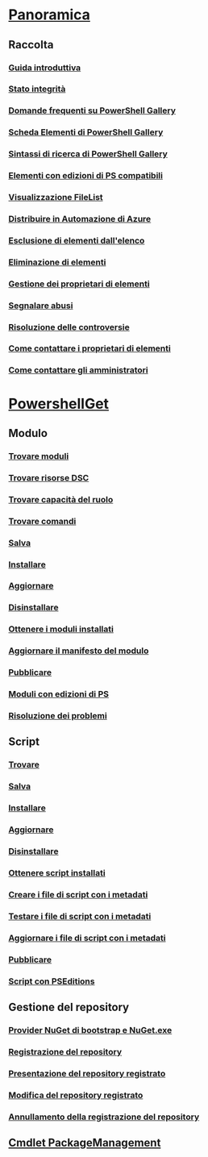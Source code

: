 # [Panoramica](readme.md)
## Raccolta
### [Guida introduttiva](psgallery/psgallery_gettingstarted.md)
### [Stato integrità](psgallery/psgallery_status.md)
### [Domande frequenti su PowerShell Gallery](psgallery/psgallery_faqs.md)
### [Scheda Elementi di PowerShell Gallery](psgallery/psgallery_items_tab.md)
### [Sintassi di ricerca di PowerShell Gallery](psgallery/psgallery_search_syntax.md)
### [Elementi con edizioni di PS compatibili](psgallery/psgallery_pseditions.md)
### [Visualizzazione FileList](psgallery/psgallery_filelist_feature.md)
### [Distribuire in Automazione di Azure](psgallery/psgallery_deploy_to_azure_automation.md)
### [Esclusione di elementi dall'elenco](psgallery/psgallery_unlist_items.md)
### [Eliminazione di elementi](psgallery/Deleting-Items.md)
### [Gestione dei proprietari di elementi](psgallery/Managing-Item-Owners.md)
### [Segnalare abusi](psgallery/psgallery_report_abuse.md)
### [Risoluzione delle controversie](psgallery/psgallery_dispute_resolution.md)
### [Come contattare i proprietari di elementi](psgallery/psgallery_contacting_item_owners.md)
### [Come contattare gli amministratori](psgallery/psgallery_contacting_administrators.md)

# [PowershellGet](psget/overview.md)
## Modulo
### [Trovare moduli](psget/module/psget_find-module.md)
### [Trovare risorse DSC](psget/module/psget_find-dscresource.md)
### [Trovare capacità del ruolo](psget/module/psget_find-rolecapability.md)
### [Trovare comandi](psget/module/psget_find-command.md)
### [Salva](psget/module/psget_save-module.md)
### [Installare](psget/module/psget_install-module.md)
### [Aggiornare](psget/module/psget_update-module.md)
### [Disinstallare](psget/module/psget_uninstall-module.md)
### [Ottenere i moduli installati](psget/module/psget_get-installedmodule.md)
### [Aggiornare il manifesto del modulo](psget/module/psget_update-modulemanifest.md)
### [Pubblicare](psget/module/psget_publish-module.md)
### [Moduli con edizioni di PS](psget/module/modulewithpseditionsupport.md)
### [Risoluzione dei problemi](psget/psget_cmdlets_troubleshooting.md)

## Script
### [Trovare](psget/script/psget_find-script.md)
### [Salva](psget/script/psget_save-script.md)
### [Installare](psget/script/psget_install-script.md)
### [Aggiornare](psget/script/psget_update-script.md)
### [Disinstallare](psget/script/psget_uninstall-script.md)
### [Ottenere script installati](psget/script/psget_get-installedscript.md)
### [Creare i file di script con i metadati](psget/script/psget_new-scriptfileinfo.md)
### [Testare i file di script con i metadati](psget/script/psget_test-scriptfileinfo.md)
### [Aggiornare i file di script con i metadati](psget/script/psget_update-scriptfileinfo.md)
### [Pubblicare](psget/script/psget_publish-script.md)
### [Script con PSEditions](psget/script/scriptwithpseditionsupport.md)

## Gestione del repository
### [Provider NuGet di bootstrap e NuGet.exe](psget/repository/bootstrapping_nuget_proivder_and_exe.md)
### [Registrazione del repository](psget/repository/psget_register-psrepository.md)
### [Presentazione del repository registrato](psget/repository/psget_get-psrepository.md)
### [Modifica del repository registrato](psget/repository/psget_set-psrepository.md)
### [Annullamento della registrazione del repository](psget/repository/psget_unregister-psrepository.md)

## [Cmdlet PackageManagement](psget/oneget/PackageManagement_cmdlets.md)
